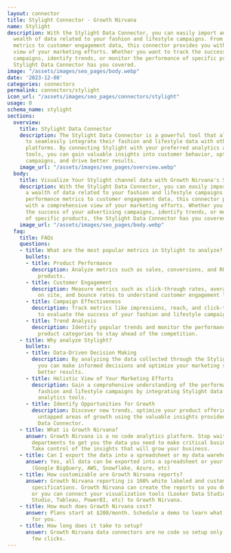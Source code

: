 ```yaml
---
layout: connector
title: Stylight Connector - Growth Nirvana
name: Stylight
description: With the Stylight Data Connector, you can easily import and analyze a
  wealth of data related to your fashion and lifestyle campaigns. From product performance
  metrics to customer engagement data, this connector provides you with a comprehensive
  view of your marketing efforts. Whether you want to track the success of your advertising
  campaigns, identify trends, or monitor the performance of specific products, the
  Stylight Data Connector has you covered.
image: "/assets/images/seo_pages/body.webp"
date: '2023-12-08'
categories: connectors
permalink: connectors/stylight
icon_url: "/assets/images/seo_pages/connectors/stylight"
usage: 0
schema_name: stylight
sections:
  overview:
    title: Stylight Data Connector
    description: The Stylight Data Connector is a powerful tool that allows users
      to seamlessly integrate their fashion and lifestyle data with other marketing
      platforms. By connecting Stylight with your preferred analytics and reporting
      tools, you can gain valuable insights into customer behavior, optimize your
      campaigns, and drive better results.
    image_url: "/assets/images/seo_pages/overview.webp"
  body:
    title: Visualize Your Stylight channel data with Growth Nirvana's Stylight Connector
    description: With the Stylight Data Connector, you can easily import and analyze
      a wealth of data related to your fashion and lifestyle campaigns. From product
      performance metrics to customer engagement data, this connector provides you
      with a comprehensive view of your marketing efforts. Whether you want to track
      the success of your advertising campaigns, identify trends, or monitor the performance
      of specific products, the Stylight Data Connector has you covered.
    image_url: "/assets/images/seo_pages/body.webp"
  faq:
    title: FAQs
    questions:
    - title: What are the most popular metrics in Stylight to analyze?
      bullets:
      - title: Product Performance
        description: Analyze metrics such as sales, conversions, and ROI for individual
          products.
      - title: Customer Engagement
        description: Measure metrics such as click-through rates, average time spent
          on site, and bounce rates to understand customer engagement levels.
      - title: Campaign Effectiveness
        description: Track metrics like impressions, reach, and click-through rates
          to evaluate the success of your fashion and lifestyle campaigns.
      - title: Trend Analysis
        description: Identify popular trends and monitor the performance of specific
          product categories to stay ahead of the competition.
    - title: Why analyze Stylight?
      bullets:
      - title: Data-Driven Decision Making
        description: By analyzing the data collected through the Stylight Data Connector,
          you can make informed decisions and optimize your marketing strategies for
          better results.
      - title: Holistic View of Your Marketing Efforts
        description: Gain a comprehensive understanding of the performance of your
          fashion and lifestyle campaigns by integrating Stylight data with your existing
          analytics tools.
      - title: Identify Opportunities for Growth
        description: Discover new trends, optimize your product offerings, and identify
          untapped areas of growth using the valuable insights provided by the Stylight
          Data Connector.
    - title: What is Growth Nirvana?
      answer: Growth Nirvana is a no code analytics platform. Stop waiting for other
        departments to get you the data you need to make critical business decisions.
        Take control of the insights that will grow your business.
    - title: Can I export the data into a spreadsheet or my data warehouse?
      answer: Yes, all data can be exported into a spreadsheet or your data warehouse
        (Google BigQuery, AWS, Snowflake, Azure, etc)
    - title: How customizable are Growth Nirvana reports?
      answer: Growth Nirvana reporting is 100% white labeled and customized to your
        specifications. Growth Nirvana can create the reports so you don’t have to
        or you can connect your visualization tools (Looker Data Studio/Google Data
        Studio, Tableau, PowerBI, etc) to Growth Nirvana.
    - title: How much does Growth Nirvana cost?
      answer: Plans start at $200/month. Schedule a demo to learn what plan is best
        for you.
    - title: How long does it take to setup?
      answer: Growth Nirvana data connectors are no code so setup only requires a
        few clicks.
---
```

